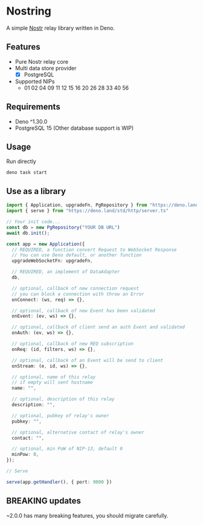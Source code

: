 # Nostring

A simple [Nostr](https://github.com/nostr-protocol/nostr) relay library written in Deno.

## Features

- Pure Nostr relay core
- Multi data store provider
  - [x] PostgreSQL
- Supported NIPs
  - 01 02 04 09 11 12 15 16 20 26 28 33 40 56

## Requirements

- Deno ^1.30.0
- PostgreSQL 15 (Other database support is WIP)

## Usage

Run directly

```
deno task start
```

## Use as a library

```ts
import { Application, upgradeFn, PgRepository } from "https://deno.land/x/nostring/mod.ts"
import { serve } from "https://deno.land/std/http/server.ts"

// Your init code...
const db = new PgRepository("YOUR DB URL")
await db.init();

const app = new Application({
  // REQUIRED, a function convert Request to WebSocket Response
  // You can use Deno default, or another function
  upgradeWebSocketFn: upgradeFn,

  // REQUIRED, an implement of DataAdapter
  db,

  // optional, callback of new connection request
  // you can block a connection with throw an Error
  onConnect: (ws, req) => {},

  // optional, callback of new Event has been validated
  onEvent: (ev, ws) => {},

  // optional, callback of client send an auth Event and validated
  onAuth: (ev, ws) => {},

  // optional, callback of new REQ subscription
  onReq: (id, filters, ws) => {},

  // optional, callback of an Event will be send to client
  onStream: (e, id, ws) => {},

  // optional, name of this relay
  // if empty will sent hostname
  name: "",

  // optional, description of this relay
  description: "",

  // optional, pubkey of relay's owner
  pubkey: "",

  // optional, alternative contact of relay's owner
  contact: "",

  // optional, min PoW of NIP-13, default 0
  minPow: 0,
});

// Serve

serve(app.getHandler(), { port: 9000 })
```

## BREAKING updates

~2.0.0 has many breaking features, you should migrate carefully.
